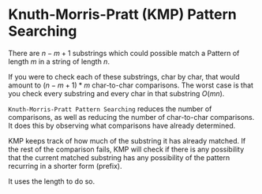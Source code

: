 # Knuth-Morris-Pratt (KMP) Pattern Searching

There are $`n - m + 1`$ substrings which could possible match a Pattern of length $`m`$ in a string of length $`n`$.

If you were to check each of these substrings, char by char, that would amount to $`(n - m + 1)*m`$ char-to-char comparisons.
The worst case is that you check every substring and every char in that substring $`O(mn)`$.

`Knuth-Morris-Pratt Pattern Searching` reduces the number of comparisons, as well as reducing the number of char-to-char comparisons.
It does this by observing what comparisons have already determined.

KMP keeps track of how much of the substring it has already matched. If the rest of the comparison fails, KMP will check if there is any possibility that the current matched substring has any possibility of the pattern recurring in a shorter form (prefix).

It uses the length to do so.

[1]: https://www.ics.uci.edu/~eppstein/161/960227.html